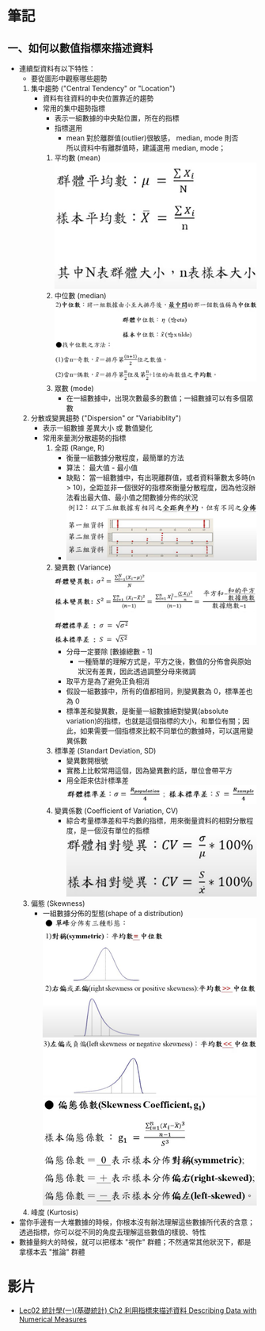 # 筆記
## 一、如何以數值指標來描述資料
- 連續型資料有以下特性：
  - 要從圖形中觀察哪些趨勢
  1. 集中趨勢 ("Central Tendency" or "Location")
     - 資料有往資料的中央位置靠近的趨勢
     - 常用的集中趨勢指標
       - 表示一組數據的中央點位置，所在的指標
       - 指標選用
         - mean 對於離群值(outlier)很敏感， median, mode 則否  
           所以資料中有離群值時，建議選用 median, mode；
       1. 平均數 (mean)
        ![](<images/Ch2 利用指標來描述資料 Describing Data with Numerical Measures/2024-06-26 (Wed) 10-16-21.png>)
       2. 中位數 (median)
        ![](<images/Ch2 利用指標來描述資料 Describing Data with Numerical Measures/2024-06-26 (Wed) 13-28-51.png>)
       3. 眾數 (mode)
          - 在一組數據中，出現次數最多的數值；一組數據可以有多個眾數
  2. 分散或變異趨勢 ("Dispersion" or "Variabiblity")
     - 表示一組數據 差異大小 或 數值變化
     - 常用來量測分散趨勢的指標
       1. 全距 (Range, R)
          - 衡量一組數據分散程度，最簡單的方法
          - 算法： 最大值 - 最小值
          - 缺點： 當一組數據中，有出現離群值，或者資料筆數太多時(n > 10)，全距並非一個很好的指標來衡量分散程度，因為他沒辦法看出最大值、最小值之間數據分佈的狀況
          - ![](<images/Ch2 利用指標來描述資料 Describing Data with Numerical Measures/2024-06-26 (Wed) 15-40-06.png>)
       2. 變異數 (Variance)
        ![](<images/Ch2 利用指標來描述資料 Describing Data with Numerical Measures/2024-06-26 (Wed) 15-46-01.png>)
          - 分母一定要除 [數據總數 - 1]
            - 一種簡單的理解方式是，平方之後，數值的分佈會與原始狀況有差異，因此透過調整分母來微調
          - 取平方是為了避免正負相消
          - 假設一組數據中，所有的值都相同，則變異數為 0，標準差也為 0
          - 標準差和變異數，是衡量一組數據絕對變異(absolute variation)的指標，也就是這個指標的大小，和單位有關；因此，如果需要一個指標來比較不同單位的數據時，可以選用變異係數
       3. 標準差 (Standart Deviation, SD)
          - 變異數開根號
          - 實務上比較常用這個，因為變異數的話，單位會帶平方
          - 用全距來估計標準差
            ![](<images/Ch2 利用指標來描述資料 Describing Data with Numerical Measures/2024-06-26 (Wed) 16-57-51.png>)
       4. 變異係數 (Coefficient of Variation, CV)
          - 綜合考量標準差和平均數的指標，用來衡量資料的相對分散程度，是一個沒有單位的指標
          ![](<images/Ch2 利用指標來描述資料 Describing Data with Numerical Measures/2024-06-26 (Wed) 17-52-59.png>)
  3. 偏態 (Skewness)
     - 一組數據分佈的型態(shape of a distribution)
       ![](<images/Ch2 利用指標來描述資料 Describing Data with Numerical Measures/2024-06-26 (Wed) 18-02-27.png>)
       ![](<images/Ch2 利用指標來描述資料 Describing Data with Numerical Measures/2024-06-26 (Wed) 18-04-22.png>)
       ![](<images/Ch2 利用指標來描述資料 Describing Data with Numerical Measures/2024-06-26 (Wed) 18-04-36.png>)
  4. 峰度 (Kurtosis)
- 當你手邊有一大堆數據的時候，你根本沒有辦法理解這些數據所代表的含意；透過指標，你可以從不同的角度去理解這些數值的樣貌、特性
- 數據量夠大的時候，就可以把樣本 "視作" 群體；不然通常其他狀況下，都是拿樣本去 "推論" 群體


# 影片
- [Lec02 統計學(一)(基礎統計) Ch2 利用指標來描述資料 Describing Data with Numerical Measures](https://www.youtube.com/watch?v=GP_Fi8t0UwI&list=PLj6E8qlqmkFvsst4-ww1mrax1D65FQI1m&index=2)
